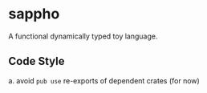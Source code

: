# sappho

A functional dynamically typed toy language.

## Code Style

a. avoid `pub use` re-exports of dependent crates (for now)
